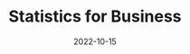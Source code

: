 ---
title: "Statistics for Business"
collection: teaching
type: "Undergraduate course"
permalink: /teaching/2022-stats4business
venue: "Frankfurt University of Applied Sciences"
date: 2022-10-15
location: "Frankfurt, Germany"
---